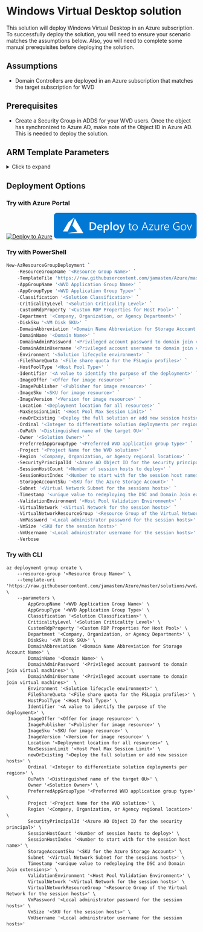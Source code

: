# Windows Virtual Desktop solution

This solution will deploy Windows Virtual Desktop in an Azure subscription.    To successfully deploy the solution, you will need to ensure your scenario matches the assumptions below.  Also, you will need to complete some manual prerequisites before deploying the solution.

## Assumptions

- Domain Controllers are deployed in an Azure subscription that matches the target subscription for WVD

## Prerequisites

- Create a Security Group in ADDS for your WVD users.  Once the object has synchronized to Azure AD, make note of the Object ID in Azure AD.  This is needed to deploy the solution.

## ARM Template Parameters

<details>
<summary>Click to expand</summary>

### REQUIRED

- **AppGroupName**: The name of the WVD application group
- **AppGroupType**: The type of the WVD application group
- **DiskSku**: Storage SKU for the WVD session host disks
- **DomainAbbreviation**: An abbreviation for your domain or organization to uniquely name your Azure Storage Accounts across all of Azure.
- **DomainName**: Name of the domain that provides ADDS to the WVD session hosts and is synchronized with Azure AD
- **DomainAdminPassword**: Input your domain administrator password to join the WVD session hosts to your domain
- **DomainAdminUsername**: Input your domain administrator username to join the WVD session hosts to your domain. Only the username is required. Do not add the NETBIOS value.
- **Environment**: The environment for the deployed resources. Default is 'd' for 'Development'. 'p' is for 'Production'. 't' is for 'Test'.
- **FileShareQuota**: The quota for the Azure file share.  It's recommended to allocate 30GB per user.
- **HostPoolType**: These options specify the host pool type and depending on the type, provides the load balancing options and assignment types.
- **Identifier**: Unique value to define the purpose of this solution. This will be used in resource naming and added as a tag to each resource.
- **ImageOffer**: Offer for the virtual machine image
- **ImagePublisher**: Publisher for the virtual machine image
- **ImageSku**: SKU for the virtual machine image
- **ImageVersion**: Version for the virtual machine image
- **Location**: Deployment location for all resources
- **MaxSessionLimit**: Maximum sessions per WVD session host
- **newOrExisting**: This value determines if you are deploying the whole solution or redeploying to add session hosts to the host pool.
- **Ordinal**: Deployment number for WVD; determines which project or group this falls under
- **PreferredAppGroupType**: The type of preferred application group type.  The default is Desktop which creates 'Desktop Application Group'
- **SecurityPrincipalId**: The Object ID for the Security Principal to assign to the WVD Application Group.  This Security Principal will be assigned the Desktop Virtualization User role on the Application Group.
- **SessionHostCount**: Number of session hosts to deploy in the host pool
- **SessionHostIndex**: The session host number to begin with for the deployment. This is important when adding VM's to ensure the names do not conflict.
- **StorageAccountSku**: Storage SKU for the WVD session host disks
- **Subnet**: Subnet for the WVD session hosts
- **ValidationEnvironment**: The value determines whether the host pool should receive early WVD updates for testing.
- **VirtualNetwork**: Virtual network for the WVD sessions hosts
- **VirtualNetworkResourceGroup**: Virtual network resource group for the WVD sessions hosts
- **VmPassword**: Local administrator password for the WVD session hosts
- **VmSize**: Virtual machine SKU
- **VmUsername**: Local administrator username for the session hosts

### OPTIONAL

- **Classification**: The data classification for the WVD resources.  This will be added to a tag for each resource.
- **CriticalityLevel**: Number defining the criticality of the WVD solution.
- **CustomRdpProperty**: The RDP properties to add or remove RDP functionality on the host pool. [Settings reference](https://docs.microsoft.com/en-us/windows-server/remote/remote-desktop-services/clients/rdp-files?context=/azure/virtual-desktop/context/context)
- **Department**: The department within your organization owning this WVD solution. This will be added to a tag for each resource.
- **OuPath**: Distinguished name for the target Organization Unit in Active Directory Domain Services. Leave blank for the Computers OU. Example: OU=Pooled,OU=WV- DC=jasonmasten,DC=com**
- **Owner**: Name of the person responsible for this solution.  This will be added to a tag for each resource.
- **Project**: Input the project associated with this WVD solution.  This will be added to a tag for each resource.
- **Region**: Input the region of your office.  This will be added to a tag for each resource
- **Timestamp**: This value is used to rerun the DSC and Domain Join extensions when the template needs to be redeployed due to an error.

</details>

## Deployment Options

### Try with Azure Portal

[![Deploy to Azure](https://aka.ms/deploytoazurebutton)](https://portal.azure.com/#create/Microsoft.Template/uri/https%3A%2F%2Fraw.githubusercontent.com%2Fjamasten%2FAzure%2Fmaster%2Fsolutions%2Fwvd%2Fsolution.json)
[![Deploy to Azure Gov](https://raw.githubusercontent.com/Azure/azure-quickstart-templates/master/1-CONTRIBUTION-GUIDE/images/deploytoazuregov.svg?sanitize=true)](https://portal.azure.us/#create/Microsoft.Template/uri/https%3A%2F%2Fraw.githubusercontent.com%2Fjamasten%2FAzure%2Fmaster%2Fsolutions%2Fwvd%2Fsolution.json)

### Try with PowerShell

````powershell
New-AzResourceGroupDeployment `
    -ResourceGroupName '<Resource Group Name>' `
    -TemplateFile 'https://raw.githubusercontent.com/jamasten/Azure/master/solutions/wvd/solution.json' `
    -AppGroupName '<WVD Application Group Name>' `
    -AppGroupType '<WVD Application Group Type>' `
    -Classification '<Solution Classification>' `
    -CriticalityLevel '<Solution Criticality Level>' `
    -CustomRdpProperty '<Custom RDP Properties for Host Pool>' `
    -Department '<Company, Organization, or Agency Department>' `
    -DiskSku '<VM Disk SKU>' `
    -DomainAbbreviation '<Domain Name Abbreviation for Storage Account Name>' `
    -DomainName '<Domain Name>' `
    -DomainAdminPassword '<Privileged account password to domain join virtual machines>' `
    -DomainAdminUsername '<Privileged account username to domain join virtual machines>'  `
    -Environment '<Solution lifecycle environment>' `
    -FileShareQuota '<File share quota for the FSLogix profiles>' `
    -HostPoolType '<Host Pool Type>' `
    -Identifier '<A value to identify the purpose of the deployment>' `
    -ImageOffer '<Offer for image resource>' `
    -ImagePublisher '<Publisher for image resource>' `
    -ImageSku '<SKU for image resource>' `
    -ImageVersion '<Version for image resource>' `
    -Location '<Deployment location for all resources>' `
    -MaxSessionLimit '<Host Pool Max Session Limit>' `
    -newOrExisting '<Deploy the full solution or add new session hosts>' `
    -Ordinal '<Integer to differentiate solution deployments per region>' `
    -OuPath '<Distinguished name of the target OU>' `
    -Owner '<Solution Owner>' `
    -PreferredAppGroupType '<Preferred WVD application group type>' `
    -Project '<Project Name for the WVD solution>' `
    -Region '<Company, Organization, or Agency regional location>' `
    -SecurityPrincipalId '<Azure AD Object ID for the security principal>' `
    -SessionHostCount '<Number of session hosts to deploy>' `
    -SessionHostIndex '<Number to start with for the session host name>' `
    -StorageAccountSku '<SKU for the Azure Storage Account>' `
    -Subnet '<Virtual Network Subnet for the sessions hosts>' `
    -Timestamp '<unique value to redeploying the DSC and Domain Join extensions>' `
    -ValidationEnvironment '<Host Pool Validation Environment>' `
    -VirtualNetwork '<Virtual Network for the session hosts>' `
    -VirtualNetworkResourceGroup '<Resource Group of the Virtual Network for the session hosts>' `
    -VmPassword '<Local administrator password for the session hosts>' `
    -VmSize '<SKU for the session hosts>' `
    -VmUsername '<Local administrator username for the session hosts>' `
    -Verbose
````

### Try with CLI

````cli
az deployment group create \
    --resource-group '<Resource Group Name>' \
    --template-uri 'https://raw.githubusercontent.com/jamasten/Azure/master/solutions/wvd/solution.json' \
    --parameters \
        AppGroupName '<WVD Application Group Name>' \
        AppGroupType '<WVD Application Group Type>' \
        Classification '<Solution Classification>' \
        CriticalityLevel '<Solution Criticality Level>' \
        CustomRdpProperty '<Custom RDP Properties for Host Pool>' \
        Department '<Company, Organization, or Agency Department>' \
        DiskSku '<VM Disk SKU>' \
        DomainAbbreviation '<Domain Name Abbreviation for Storage Account Name>' \
        DomainName '<Domain Name>' \
        DomainAdminPassword '<Privileged account password to domain join virtual machines>' \
        DomainAdminUsername '<Privileged account username to domain join virtual machines>'  \
        Environment '<Solution lifecycle environment>' \
        FileShareQuota '<File share quota for the FSLogix profiles>' \
        HostPoolType '<Host Pool Type>' \
        Identifier '<A value to identify the purpose of the deployment>' \
        ImageOffer '<Offer for image resource>' \
        ImagePublisher '<Publisher for image resource>' \
        ImageSku '<SKU for image resource>' \
        ImageVersion '<Version for image resource>' \
        Location '<Deployment location for all resources>' \
        MaxSessionLimit '<Host Pool Max Session Limit>' \
        newOrExisting '<Deploy the full solution or add new session hosts>' \
        Ordinal '<Integer to differentiate solution deployments per region>' \
        OuPath '<Distinguished name of the target OU>' \
        Owner '<Solution Owner>' \
        PreferredAppGroupType '<Preferred WVD application group type>' \
        Project '<Project Name for the WVD solution>' \
        Region '<Company, Organization, or Agency regional location>' \
        SecurityPrincipalId '<Azure AD Object ID for the security principal>' \
        SessionHostCount '<Number of session hosts to deploy>' \
        SessionHostIndex '<Number to start with for the session host name>' \
        StorageAccountSku '<SKU for the Azure Storage Account>' \
        Subnet '<Virtual Network Subnet for the sessions hosts>' \
        Timestamp '<unique value to redeploying the DSC and Domain Join extensions>' \
        ValidationEnvironment '<Host Pool Validation Environment>' \
        VirtualNetwork '<Virtual Network for the session hosts>' \
        VirtualNetworkResourceGroup '<Resource Group of the Virtual Network for the session hosts>' \
        VmPassword '<Local administrator password for the session hosts>' \
        VmSize '<SKU for the session hosts>' \
        VmUsername '<Local administrator username for the session hosts>'
````

